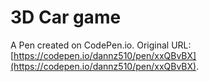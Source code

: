 # 3D Car game

A Pen created on CodePen.io. Original URL: [https://codepen.io/dannz510/pen/xxQBvBX](https://codepen.io/dannz510/pen/xxQBvBX).

